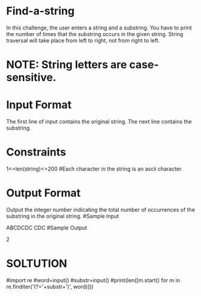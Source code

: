 # Find-a-string

In this challenge, the user enters a string and a substring. You have to print the number of times that the substring occurs in the given string. String traversal will take place from left to right, not from right to left.

# NOTE: String letters are case-sensitive.

# Input Format

The first line of input contains the original string. The next line contains the substring.
# Constraints
1<=len(string)<=200
#Each character in the string is an ascii character.

# Output Format

Output the integer number indicating the total number of occurrences of the substring in the original string.
#Sample Input

ABCDCDC
CDC
#Sample Output

2

# SOLTUTION

#import re
#word=input()
#substr=input()
#print(len([m.start() for m in re.finditer('(?='+substr+')', word)]))
